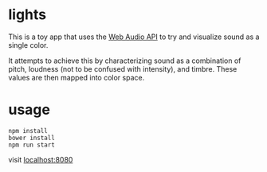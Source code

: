# lights

This is a toy app that uses the [Web Audio API](https://developer.mozilla.org/en-US/docs/Web/API/Web_Audio_API) to try and visualize sound as a single color.

It attempts to achieve this by characterizing sound as a combination of pitch, loudness (not to be confused with intensity), and timbre. These values are then mapped into color space.


# usage

```
npm install
bower install
npm run start
```

visit [localhost:8080](http://localhost:8080)

